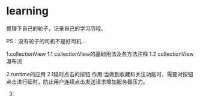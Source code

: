 # learning
整理下自己的轮子，记录自己的学习历程。

PS：没有轮子的司机不是好司机...

1.collectionView
1.1 collectionView的基础用法及各方法注释
1.2 collectionView瀑布流

2.runtime的应用
2.1延时点击的按钮 
作用:当做到收藏和关注功能时，需要对按钮点击进行延时，防止用户连续点击发送请求增加服务器压力。

3.